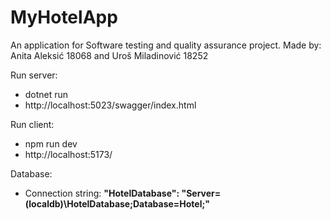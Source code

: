 # MyHotelApp

An application for Software testing and quality assurance project.
Made by: Anita Aleksić 18068 and Uroš Miladinović 18252

Run server: 
- dotnet run 
- http://localhost:5023/swagger/index.html

Run client:
- npm run dev 
- http://localhost:5173/

Database:
- Connection string: **"HotelDatabase": "Server=(localdb)\\HotelDatabase;Database=Hotel;"**

